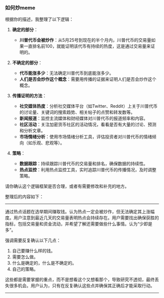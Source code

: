 ### 如何炒meme 

根据你的描述，我整理了以下逻辑：

1. **确定的部分**：
   - **川普代币会被炒作**：从5月25号到现在的半个月内，川普代币的交易量如果一直排名前100，就能证明该代币有持续的热度，这是通过交易量来证明的。

2. **不确定的部分**：
   - **代币能涨多少**：无法确定川普代币到底能涨多少。
   - **人们是否会炒作这个概念**：需要用传播的证据来证明人们是否会炒作这个概念。

3. **传播证明的方法**：
   - **社交媒体热度**：分析社交媒体平台（如Twitter、Reddit）上关于川普代币的讨论量、关键词的搜索趋势、相关帖子的点赞和转发数等。
   - **新闻报道**：监控主流媒体和财经媒体对川普代币的报道频率和内容。
   - **社区活动**：关注加密货币社区的活动情况，看看是否有大量的讨论、预测和分析文章。
   - **市场情绪分析**：使用市场情绪分析工具，评估投资者对川普代币的情绪倾向（如乐观、悲观等）。

4. **策略**：
   - **数据跟踪**：持续跟踪川普代币的交易量和排名，确保数据的持续性。
   - **热点监控**：利用热点监控工具，实时追踪川普代币的传播情况，及时调整策略。

请你确认这个逻辑框架是否合理，或者有需要修改和补充的地方。

整理后的内容如下：

---

通过热点话题在选举期间赚取钱。认为热点一定会被炒作，但无法确定其上涨幅度。用户注意到最近几天的交易量表明热点会持续存在。用户需要找出确保获胜的指标，包括交易量和资金流动，并希望了解还需要做些什么事情。认为“少即是多”。

强调需要反复确认以下几点：

1. 自己要赚什么样的钱。
2. 需要怎么做。
3. 什么是确定的，什么是不确定的。
4. 自己的策略。

这些都是需要掌握的重点，而不是想看这个又想看那个，导致研究不透彻，最终丢失很多机会。用户认为，只有在反复确认这些点并确保其正确后才能采取行动。

---

